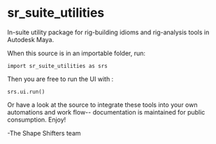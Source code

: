 # sr_suite_utilities
In-suite utility package for rig-building idioms and rig-analysis tools in Autodesk Maya.

When this source is in an importable folder, run:
```
import sr_suite_utilities as srs
```

Then you are free to run the UI with :
```
srs.ui.run()
```

Or have a look at the source to integrate these tools into your own automations and work flow-- documentation is maintained for public consumption.
Enjoy!

-The Shape Shifters team
